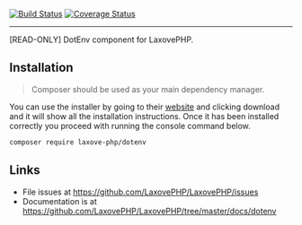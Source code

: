 [![Build Status](https://travis-ci.org/LaxovePHP/DotEnv.svg?branch=master)](https://travis-ci.org/LaxovePHP/DotEnv) [![Coverage Status](https://coveralls.io/repos/github/LaxovePHP/DotEnv/badge.svg?branch=master)](https://coveralls.io/github/LaxovePHP/DotEnv?branch=master)

--------
[READ-ONLY] DotEnv component for LaxovePHP.

## Installation
> Composer should be used as your main dependency manager.

You can use the installer by going to their [website](https://getcomposer.org/) and clicking download and it will show all the installation instructions. Once it has been installed correctly you proceed with running the console command below.

```sh
composer require laxove-php/dotenv
```
## Links
- File issues at <https://github.com/LaxovePHP/LaxovePHP/issues>
- Documentation is at <https://github.com/LaxovePHP/LaxovePHP/tree/master/docs/dotenv>
